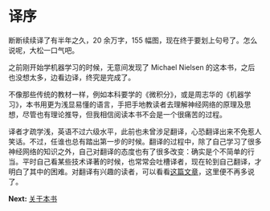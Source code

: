 # 译序
断断续续译了有半年之久，20 余万字，155 幅图，现在终于要划上句号了。怎么说呢，大松一口气吧。

之前刚开始学机器学习的时候，无意间发现了 Michael Nielsen 的这本书，之后也没想太多，边看边译，终究是完成了。

不像那些传统的教材一样，例如本科要学的《微积分》，或是周志华的《机器学习》，本书用更为浅显易懂的语言，手把手地教读者去理解神经网络的原理及思想，尽管也有理论推导，但我相信阅读本书不会是一个很痛苦的过程。

译者才疏学浅，英语不过六级水平，此前也未曾涉足翻译，心恐翻译出来不免惹人笑话。不过，任谁也总有踏出第一步的时候。翻译的过程中，除了自己学习了很多神经网络的知识之外，自己对翻译的态度也有了很多改变：确实是个不简单的行当。平时自己看某些技术译著的时候，也常常会吐槽译者，现在轮到自己翻译，才明白了其中的困难。对翻译有兴趣的读者，可以看看[这篇文章](https://baijiahao.baidu.com/s?id=1582557287291653040)，这里便不再多说了。

**Next:**
[关于本书](./About.md)